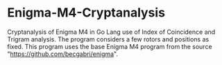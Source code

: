 # Enigma-M4-Cryptanalysis
Cryptanalysis of Enigma M4 in Go Lang use of Index of Coincidence and Trigram analysis. The program considers a few rotors and positions as fixed. This program uses the base Enigma M4 program from the source "https://github.com/becgabri/enigma".
